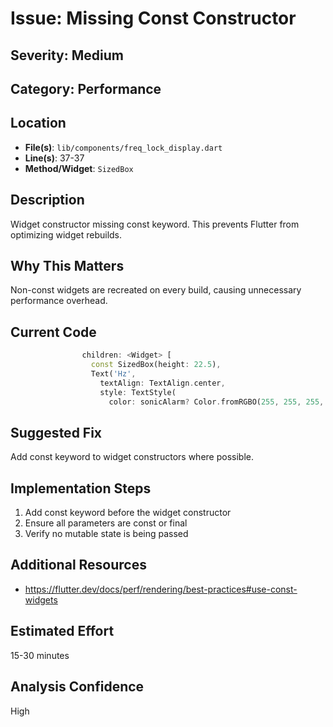 # Issue: Missing Const Constructor

## Severity: Medium

## Category: Performance

## Location
- **File(s)**: `lib/components/freq_lock_display.dart`
- **Line(s)**: 37-37
- **Method/Widget**: `SizedBox`

## Description
Widget constructor missing const keyword. This prevents Flutter from optimizing widget rebuilds.

## Why This Matters
Non-const widgets are recreated on every build, causing unnecessary performance overhead.

## Current Code
```dart
                children: <Widget> [
                  const SizedBox(height: 22.5),
                  Text('Hz',
                    textAlign: TextAlign.center,
                    style: TextStyle(
                      color: sonicAlarm? Color.fromRGBO(255, 255, 255, textOpacity) : Colors.white,
```

## Suggested Fix
Add const keyword to widget constructors where possible.

## Implementation Steps
1. Add const keyword before the widget constructor
2. Ensure all parameters are const or final
3. Verify no mutable state is being passed

## Additional Resources
- https://flutter.dev/docs/perf/rendering/best-practices#use-const-widgets

## Estimated Effort
15-30 minutes

## Analysis Confidence
High
